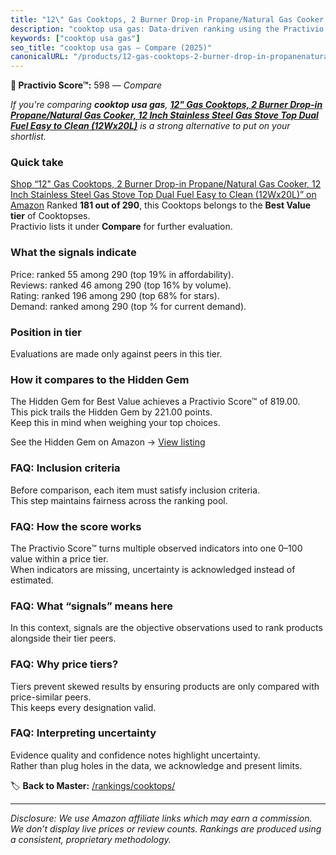 ```yaml
---
title: "12\" Gas Cooktops, 2 Burner Drop-in Propane/Natural Gas Cooker, 12 Inch Stainless Steel Gas Stove Top Dual Fuel Easy to Clean (12Wx20L)"
description: "cooktop usa gas: Data-driven ranking using the Practivio Score™. Positioned by quality, value, demand, findability, momentum."
keywords: ["cooktop usa gas"]
seo_title: "cooktop usa gas — Compare (2025)"
canonicalURL: "/products/12-gas-cooktops-2-burner-drop-in-propanenatural-gas-cooker-12-inch-stainless-steel-gas-stove-top-dual-fuel-easy-to-clean-12wx20l-B08798QNZ4/"
---
```


**🛒 Practivio Score™:** 598 — _Compare_


*If you're comparing **cooktop usa gas**, **[12" Gas Cooktops, 2 Burner Drop-in Propane/Natural Gas Cooker, 12 Inch Stainless Steel Gas Stove Top Dual Fuel Easy to Clean (12Wx20L)](https://www.amazon.com/dp/B08798QNZ4?tag=practivio-20)** is a strong alternative to put on your shortlist.*
### Quick take
[Shop “12" Gas Cooktops, 2 Burner Drop-in Propane/Natural Gas Cooker, 12 Inch Stainless Steel Gas Stove Top Dual Fuel Easy to Clean (12Wx20L)” on Amazon](https://www.amazon.com/dp/B08798QNZ4?tag=practivio-20)
Ranked **181 out of 290**, this Cooktops belongs to the **Best Value tier** of Cooktopses.  
Practivio lists it under **Compare** for further evaluation.

### What the signals indicate
Price: ranked 55 among 290 (top 19% in affordability).  
Reviews: ranked 46 among 290 (top 16% by volume).  
Rating: ranked 196 among 290 (top 68% for stars).  
Demand: ranked  among 290 (top % for current demand).

### Position in tier
Evaluations are made only against peers in this tier.

### How it compares to the Hidden Gem
The Hidden Gem for Best Value achieves a Practivio Score™ of 819.00.  
This pick trails the Hidden Gem by 221.00 points.  
Keep this in mind when weighing your top choices.  

See the Hidden Gem on Amazon → [View listing](https://www.amazon.com/dp/B01FLR0ET8?tag=practivio-20)

### FAQ: Inclusion criteria
Before comparison, each item must satisfy inclusion criteria.  
This step maintains fairness across the ranking pool.

### FAQ: How the score works
The Practivio Score™ turns multiple observed indicators into one 0–100 value within a price tier.  
When indicators are missing, uncertainty is acknowledged instead of estimated.

### FAQ: What “signals” means here
In this context, signals are the objective observations used to rank products alongside their tier peers.

### FAQ: Why price tiers?
Tiers prevent skewed results by ensuring products are only compared with price-similar peers.  
This keeps every designation valid.

### FAQ: Interpreting uncertainty
Evidence quality and confidence notes highlight uncertainty.  
Rather than plug holes in the data, we acknowledge and present limits.

<!-- Missing template for Compare/CompareWithinPriceClass -->


🏷️ **Back to Master:** [/rankings/cooktops/](/rankings/cooktops/)

---
_Disclosure: We use Amazon affiliate links which may earn a commission. We don’t display live prices or review counts. Rankings are produced using a consistent, proprietary methodology._
